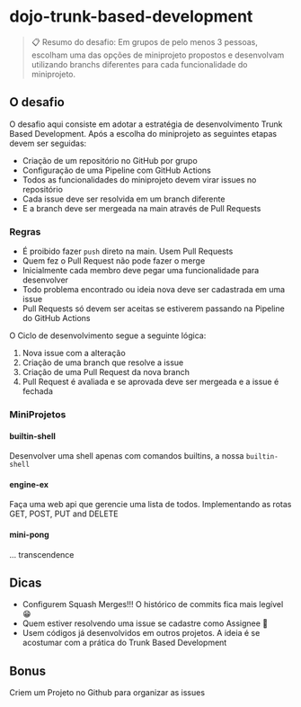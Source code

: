 # dojo-trunk-based-development

> 📋 Resumo do desafio: Em grupos de pelo menos 3 pessoas, escolham uma das opções de miniprojeto propostos e desenvolvam utilizando branchs diferentes para cada funcionalidade do miniprojeto.

## O desafio

O desafio aqui consiste em adotar a estratégia de desenvolvimento Trunk Based Development. Após a escolha do miniprojeto as seguintes etapas devem ser seguidas:

* Criação de um repositório no GitHub por grupo 
* Configuração de uma Pipeline com GitHub Actions
* Todos as funcionalidades do miniprojeto devem virar issues no repositório
* Cada issue deve ser resolvida em um branch diferente
* E a branch deve ser mergeada na main através de Pull Requests

### Regras
* É proibido fazer `push` direto na main. Usem Pull Requests
* Quem fez o Pull Request não pode fazer o merge
* Inicialmente cada membro deve pegar uma funcionalidade para desenvolver
* Todo problema encontrado ou ideia nova deve ser cadastrada em uma issue
* Pull Requests só devem ser aceitas se estiverem passando na Pipeline do GitHub Actions

O Ciclo de desenvolvimento segue a seguinte lógica:

1. Nova issue com a alteração
2. Criação de uma branch que resolve a issue
3. Criação de uma Pull Request da nova branch
4. Pull Request é avaliada e se aprovada deve ser mergeada e a issue é fechada

### MiniProjetos

#### builtin-shell

Desenvolver uma shell apenas com comandos builtins, a nossa `builtin-shell`

#### engine-ex

Faça uma web api que gerencie uma lista de todos. Implementando as rotas GET, POST, PUT and DELETE

#### mini-pong

... transcendence

## Dicas

- Configurem Squash Merges!!! O histórico de commits fica mais legível 😁
- Quem estiver resolvendo uma issue se cadastre como Assignee 👀
- Usem códigos já desenvolvidos em outros projetos. A ideia é se acostumar com a prática do Trunk Based Development

## Bonus

Criem um Projeto no Github para organizar as issues
